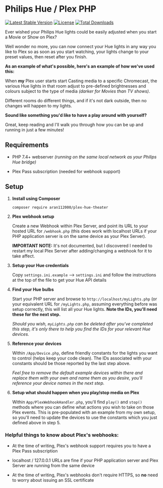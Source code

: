 # Philips Hue / Plex PHP

[![Latest Stable Version](https://poser.pugx.org/aran112000/plex-hue-theater/version)](https://packagist.org/packages/aran112000/plex-hue-theater)
[![License](https://poser.pugx.org/aran112000/plex-hue-theater/license)](https://packagist.org/packages/aran112000/plex-hue-theater)
[![Total Downloads](https://poser.pugx.org/aran112000/plex-hue-theater/downloads)](https://packagist.org/packages/aran112000/plex-hue-theater)

Ever wished your Philips Hue lights could be easily adjusted when you start a Movie or Show on Plex?

Well wonder no more, you can now connect your Hue lights in any way you like to Plex so as soon as you start watching, your lights change to your preset values, then reset after you finish.

**As an example of what's possible, here's an example of how we've used this:**

When **my** Plex user starts start Casting media to a specific Chromecast, the various Hue lights in that room adjust to pre-defined brightnesses and colours subject to the type of media *(darker for Movies than TV shows)*.

Different rooms do different things, and if it's not dark outside, then no changes will happen to my lights.

**Sound like something you'd like to have a play around with yourself?**

Great, keep reading and I'll walk you through how you can be up and running in just a few minutes!

## Requirements
- PHP 7.4+ webserver *(running on the same local network as your Philips Hue bridge)*

- Plex Pass subscription (needed for webhook support)

## Setup
1. **Install using Composer**

   ```console
   composer require aran112000/plex-hue-theater
   ```


2. **Plex webhook setup**

    Create a new Webhook within Plex Server, and point its URL to your hosted URL for `/webhook.php` (this does work with localhost URLs if your PHP application server is on the same device as your Plex Server).

    **IMPORTANT NOTE:** It's not documented, but I discovered I needed to restart my local Plex Server after adding/changing a webhook for it to take affect.

3. **Setup your Hue credentials**

    Copy `settings.ini.example` --> `settings.ini` and follow the instructions at the top of the file to get your Hue API details

4. **Find your Hue bulbs**

    Start your PHP server and browse to `http://localhost/myLights.php` (or your equivalent URL for `/myLights.php`, assuming everything before was setup correctly, this will list all your Hue lights. **Note the IDs, you'll need these for the next step.**

    *Should you wish, `myLights.php` can be deleted after you've completed this step, it's only there to help you find the IDs for your relevant Hue devices.*

5. **Reference your devices**

    Within `/App/Device.php`, define friendly constants for the lights you want to control (helps keep your code clean). The IDs associated with your constants should be those reported by the last step above.

    *Feel free to remove the default example devices within there and replace them with your own and name them as you desire, you'll reference your device names in the next step.*

6. **Setup what should happen when you play/stop media on Plex**

    Within `App/PlexWebhookHandler.php`, you'll find `play()` and `stop()` methods where you can define what actions you wish to take on those Plex events. This is pre-populated with an example from my own setup, so you'll need to update the devices to use the constants which you just defined above in step 5.

### Helpful things to know about Plex's webhooks:
* At the time of writing, Plex's webhook support requires you to have a Plex Pass subscription

* localhost / 127.0.0.1 URLs are fine if your PHP application server and Plex Server are running from the same device

* At the time of writing, Plex's webhooks don't require HTTPS, so **no** need to worry about issuing an SSL certificate

